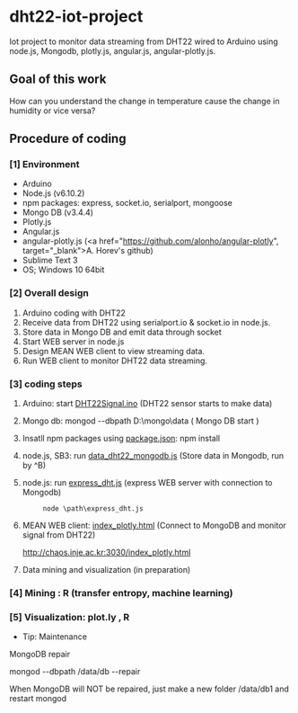 # dht22-iot-project

Iot project to monitor data streaming from DHT22 wired to Arduino using node.js, Mongodb, plotly.js, angular.js, angular-plotly.js.

## Goal of this work

How can you understand the change in temperature cause the change in humidity or vice versa?

## Procedure of coding

### [1] Environment

 - Arduino
 - Node.js (v6.10.2)
 - npm packages: express, socket.io, serialport, mongoose
 - Mongo DB (v3.4.4)
 - Plotly.js
 - Angular.js
 - angular-plotly.js (<a href="https://github.com/alonho/angular-plotly", target="_blank">A. Horev's github</a>)
 - Sublime Text 3
 - OS; Windows 10 64bit

### [2] Overall design

1. Arduino coding with DHT22
2. Receive data from DHT22 using serialport.io & socket.io in node.js.
3. Store data in Mongo DB and emit data through socket
4. Start WEB server in node.js
5. Design MEAN WEB client to view streaming data.
6. Run WEB client to monitor DHT22 data streaming.

### [3] coding steps

1. Arduino: start [DHT22Signal.ino](/src/arduino/DHT22Signal.ino) (DHT22 sensor starts to make data)
2. Mongo db: mongod --dbpath D:\mongo\data  ( Mongo DB start )
3. Insatll npm packages using [package.json](/src/package.json): npm install
4. node.js, SB3:   run [data_dht22_mongodb.js](/src/data_dht22_mongodb.js)  (Store data in Mongodb, run by ^B)
5. node.js: run [express_dht.js](/src/express_dht.js)  (express WEB server with connection to Mongodb)

            node \path\express_dht.js
                         
6. MEAN WEB client: [index_plotly.html](/src/public/index_plotly.html)  (Connect to MongoDB and monitor signal from DHT22)

   http://chaos.inje.ac.kr:3030/index_plotly.html
   
7. Data mining and visualization (in preparation)

### [4] Mining : R (transfer entropy, machine learning)

### [5] Visualization: plot.ly , R 

* Tip: Maintenance

MongoDB repair

mongod --dbpath /data/db --repair

When MongoDB will NOT be repaired, just make a new folder /data/db1 and restart mongod
